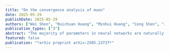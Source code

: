 ```yaml
---
title: "On the convergence analysis of muon"
date: 2025-05-29
publishDate: 2025-05-29
authors: ["Wei Shen", "Ruichuan Huang", "Minhui Huang", "Cong Shen", "Jiawei Zhang"]
publication_types: ["3"]
abstract: "The majority of parameters in neural networks are naturally represented as matrices. However, most commonly used optimizers treat these matrix parameters as flattened vectors during optimization, potentially overlooking their inherent structural properties. Recently, an optimizer called Muon has been proposed, specifically designed to optimize matrix-structured parameters. Extensive empirical evidence shows that Muon can significantly outperform traditional optimizers when training neural networks. Nonetheless, the theoretical understanding of Muon's convergence behavior and the reasons behind its superior performance remain limited. In this work, we present a comprehensive convergence rate analysis of Muon and its comparison with Gradient Descent (GD). We further characterize the conditions under which Muon can outperform GD. Our theoretical results reveal that Muon can benefit from the low-rank and approximate blockwise diagonal structure of Hessian matrices -- phenomena widely observed in practical neural network training. Our experimental results support and corroborate the theoretical findings."
featured: false
publication: "*arXiv preprint arXiv:2505.23737*"
---
```

